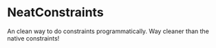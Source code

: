# NeatConstraints
An clean way to do constraints programmatically. Way cleaner than the native constraints!

